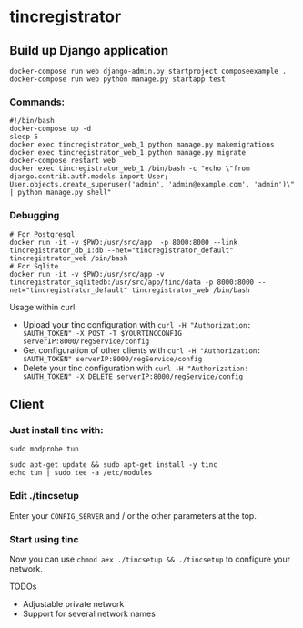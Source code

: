# tincregistrator


## Build up Django application
```
docker-compose run web django-admin.py startproject composeexample .
docker-compose run web python manage.py startapp test
```

### Commands:

```[bash]
#!/bin/bash
docker-compose up -d
sleep 5
docker exec tincregistrator_web_1 python manage.py makemigrations
docker exec tincregistrator_web_1 python manage.py migrate
docker-compose restart web
docker exec tincregistrator_web_1 /bin/bash -c "echo \"from django.contrib.auth.models import User; User.objects.create_superuser('admin', 'admin@example.com', 'admin')\" | python manage.py shell"
```

### Debugging
```
# For Postgresql
docker run -it -v $PWD:/usr/src/app  -p 8000:8000 --link tincregistrator_db_1:db --net="tincregistrator_default" tincregistrator_web /bin/bash
# For Sqlite
docker run -it -v $PWD:/usr/src/app -v tincregistrator_sqlitedb:/usr/src/app/tinc/data -p 8000:8000 --net="tincregistrator_default" tincregistrator_web /bin/bash
```

Usage within curl:
- Upload your tinc configuration with ```curl -H "Authorization: $AUTH_TOKEN" -X POST -T $YOURTINCCONFIG serverIP:8000/regService/config```
- Get configuration of other clients with ```curl -H "Authorization: $AUTH_TOKEN" serverIP:8000/regService/config```
- Delete your tinc configuration with ```curl -H "Authorization: $AUTH_TOKEN" -X DELETE serverIP:8000/regService/config```

## Client
### Just install tinc with:
```
sudo modprobe tun

sudo apt-get update && sudo apt-get install -y tinc
echo tun | sudo tee -a /etc/modules

```
### Edit ./tincsetup
Enter your `CONFIG_SERVER` and / or the other parameters at the top.

### Start using tinc
Now you can use `chmod a+x ./tincsetup && ./tincsetup` to configure your network.



TODOs

- Adjustable private network
- Support for several network names
